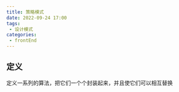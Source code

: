```yaml
---
title: 策略模式
date: 2022-09-24 17:00
tags:
 - 设计模式
categories: 
 - frontEnd
---
```


## 定义

定义一系列的算法，把它们一个个封装起来，并且使它们可以相互替换

